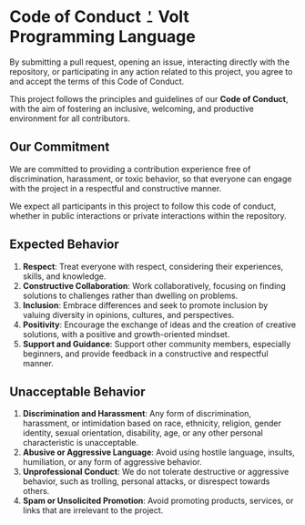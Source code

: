 # Code of Conduct ⍘ Volt Programming Language
By submitting a pull request, opening an issue, interacting directly with the repository, or participating in any action related to this project, you agree to and accept the terms of this Code of Conduct.

This project follows the principles and guidelines of our **Code of Conduct**, with the aim of fostering an inclusive, welcoming, and productive environment for all contributors.


## Our Commitment
We are committed to providing a contribution experience free of discrimination, harassment, or toxic behavior, so that everyone can engage with the project in a respectful and constructive manner.

We expect all participants in this project to follow this code of conduct, whether in public interactions or private interactions within the repository.


## Expected Behavior
1. **Respect**: Treat everyone with respect, considering their experiences, skills, and knowledge.
2. **Constructive Collaboration**: Work collaboratively, focusing on finding solutions to challenges rather than dwelling on problems.
3. **Inclusion**: Embrace differences and seek to promote inclusion by valuing diversity in opinions, cultures, and perspectives.
4. **Positivity**: Encourage the exchange of ideas and the creation of creative solutions, with a positive and growth-oriented mindset.
5. **Support and Guidance**: Support other community members, especially beginners, and provide feedback in a constructive and respectful manner.


## Unacceptable Behavior
1. **Discrimination and Harassment**: Any form of discrimination, harassment, or intimidation based on race, ethnicity, religion, gender identity, sexual orientation, disability, age, or any other personal characteristic is unacceptable.
2. **Abusive or Aggressive Language**: Avoid using hostile language, insults, humiliation, or any form of aggressive behavior.
3. **Unprofessional Conduct**: We do not tolerate destructive or aggressive behavior, such as trolling, personal attacks, or disrespect towards others.
4. **Spam or Unsolicited Promotion**: Avoid promoting products, services, or links that are irrelevant to the project.
